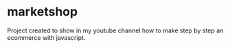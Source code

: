 # marketshop
Project created to show in my youtube channel how to make step by step an ecommerce with javascript. 
